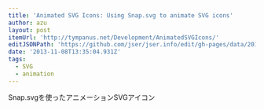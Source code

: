 ```yaml
---
title: 'Animated SVG Icons: Using Snap.svg to animate SVG icons'
author: azu
layout: post
itemUrl: 'http://tympanus.net/Development/AnimatedSVGIcons/'
editJSONPath: 'https://github.com/jser/jser.info/edit/gh-pages/data/2013/11/index.json'
date: '2013-11-08T13:35:04.931Z'
tags:
  - SVG
  - animation
---
```

Snap.svgを使ったアニメーションSVGアイコン
